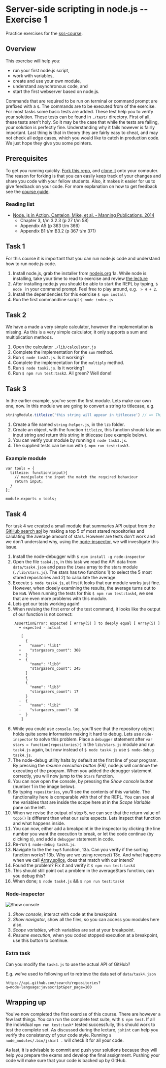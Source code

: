 # Server-side scripting in node.js -- Exercise 1

Practice exercises for the [sss-course](https://github.com/CMDA/sss-course).


## Overview
This exercise will help you:

* run your first node.js script,
* work with variables,
* create and use your own module,
* understand asynchronous code, and
* start the first webserver based on node.js.

Commands that are required to be run on terminal or command prompt are prefixed with a ```$```. The commands are to be executed from of the exercise. For most tasks some basic tests are added. These test help you to verify your solution. These tests can be found in ```./test/``` directory. First of all, these tests aren't holy. So it may be the case that while the tests are failing, your solution is perfectly fine. Understanding why it fails however is fairly important. Last thing is that in theory they are fairly easy to cheat, and may not check all edge cases, which you would like to catch in production code. We just hope they give you some pointers. 


## Prerequisites
To get you running quickly. [Fork this repo](https://github.com/CMDA/sss-exercises/fork), and [clone it](http://git-scm.com/book/ch2-1.html#Cloning-an-Existing-Repository) onto your computer. The reason for forking is that you can easily keep track of your changes and share you code with your fellow students. Also, it makes it easier for us to give feedback on your code. For more explanation on how to get feedback see the [course guide](https://github.com/CMDA/sss-course/#workflow).

### Reading list
* [Node. js in Action, Cantelon, Mike, et al. - Manning Publications, 2014](http://www.manning.com/cantelon/)
  * Chapter 3, t/m 3.2.3 (p 27 t/m 58)
  * Appendix A5 (p 363 t/m 366)
  * Appendix B1 t/m B3.2 (p 367 t/m 371) 


## Task 1
For this course it is important that you can run node.js code and understand how to run node.js code.


1. Install node.js, grab the installer from [nodejs.org](http://nodejs.org)
    1a. While node is installing, take your time to read to exercise and review [the lecture](http://cmda.github.io/sss-course/lesson1) 
2. After installing node.js you should be able to start the REPL by typing, ```$ node ``` in your command prompt. Feel free to play around, e.g. ``` > 4 + 2```.
3. Install the dependencies for this exercise ```$ npm install ```
4. Run the first commandline script ``` $ node index.js ``` 


## Task 2
We have a made a very simple calculator, however the implementation is missing. As this is a very simple calculator, it only supports a sum and multiplication methods. 

1. Open the calculator ```./lib/calculator.js```
2. Complete the implementation for the ```sum``` method.
3. Run ```$ node task2.js```. Is it working?
4. Complete the implementation for the ```multiply``` method.
5. Run ```$ node task2.js```. Is it working?
6. Run ```$ npm run test:task2```. All green? Well done!


## Task 3
In the earlier example, you've seen the first module. Lets make our own one, now. In this module we are going to convert a string to titlecase, e.g. 

```javascript
stringModule.titleize('this string will appear in titlecase') // => This String Will Appear In Titlecase
```

1. Create a file named ```string-helper.js```, in the ```lib``` folder. 
2. Create an object, with the function ```titleize```, this function should take an input string and return this string in titlecase (see example below).
3. You can verify your module by running ```$ node task3.js```. 
4. The supplied tests can be run with ```$ npm run test:task3```.

### Example module
```
var tools = {
  titleize: function(input){
    // manipulate the input the match the required behaviour
    return input;
  }
};

module.exports = tools;
```


## Task 4

For task 4 we created a small module that summaries API output from the [GitHub search api](https://developer.github.com/v3/search/) by making a top 5 of most stared repositories and calulating the average amount of stars. However are tests don't work and we don't understand why, using the [node-inspector](https://github.com/node-inspector/node-inspector), we will investigate this issue.

1. Install the node-debugger with ```$ npm install -g node-inspector```
2. Open the file ```task4.js```, in this task we read the API data from ```data/task4.json``` and pass the `items` array to the stars module (```./lib/stars.js```). The stars has two functions 1) to select the 5 most stared repositories and 2) to calculate the average. 
3. Execute ```$ node task4.js```, at first it looks that our module works just fine. However, when closely examining the results, the average turns out to be `NaN`. When running the tests for this ```$ npm run test:task4```, we see that are even more problems with this module. 
4. Lets get our tests working again!
5. When revising the first error of the test command, it looks like the output of our function is not correct:
```
    AssertionError: expected [ Array(5) ] to deeply equal [ Array(5) ]
      + expected - actual
```

```Diff
       [
         {
      +    "name": "lib1"
      +    "stargazers_count": 368
      +  }
      +  {
           "name": "lib0"
           "stargazers_count": 245
         }
         {
         {
           "name": "lib3"
           "stargazers_count": 17
         }
      -  {
      -    "name": "lib2"
      -    "stargazers_count": 10
      -  }
       ]
```
6. While you could use ```console.log```, you'll see that the repository object holds quite some information making it hard to debug. Lets use ```node-inspector``` to solve this problem. Place a ```debugger``` statement after ``` var stars = function(repositories){ ``` in the ```lib/stars.js``` module and run ```task4.js``` again, but now instead of ```$ node task4.js``` use ```$ node-debug task4.js```.
7. The node-debug utility halts by default at the first line of your program. By pressing the _resume execution button (F8)_, node.js will continue the executing of the program. When you added the debugger statement correctly, you will now jump to the ```Stars``` function.
8. You can now open the console, by pressing the _Show console_ button (number 1 in the image below).
9. By typing ```repositories```, you'll see the contents of this variable. The functionality here is comparable with that of the REPL. You can see al the variables that are inside the scope here at in the _Scope Variable_ pane on the left. 
10. When we revise the output of step 5, we can see that the return value of ``` top5() ``` is different than what our suite expects. Lets inspect that function and what happens inside. 
11. You can now, either add a breakpoint in the inspector by clicking the line number you want the execution to break, or let the code continue (by clicking x), and add a ```debugger``` statement in code. 
13. Re-run ```$ node-debug task4.js```.
13. Navigate to the the ```top5``` function, 
    13a. Can you verify if the sorting function works?
    13b. Why are we using reverse()
    13c. And what happens when we call [Array.splice](https://developer.mozilla.org/en-US/docs/Web/JavaScript/Reference/Global_Objects/Array/splice), does that match with our intend?
13. Found the problem? Fix it and verify it ```$ npm run test:task4```
14. This should still point out a problem in the averageStars function, can you debug this?
15. When done; ```$ node task4.js``` && ```$ npm run test:task4```


### Node-inspector
![Show console](http://f.cl.ly/items/2u0t1V0u0A0H1S2O0O36/node-inspector.png)

1. _Show console_, interact with code at the breakpoint.
2. _Show navigator_, show all the files, so you can access you modules here also.
3. _Scope variables_, which variables are set at your breakpoint.
4. _Resume execution_, when you coded stopped execution at a breakpoint, use this button to continue.

### Extra task 
Can you modify the ```task4.js``` to use the actual API of GitHub?

E.g. we've used to following url to retrieve the data set of ```data/task4.json```

```
https://api.github.com/search/repositories?q=node+language:javascript&per_page=100
```


## Wrapping up
You've now completed the first exercise of this course. There are however a few last things. You can run the complete test suite, with ```$ npm test```. If all the individual ```npm run test:task*``` tested successfully, this should work to test the complete set. As discussed during the lecture, ```jshint``` can help you verify the consistency of your code style. Running ```$ node_modules/.bin/jshint .``` will check it for all your code. 

As last, it is advisable to commit and push your solutions because they will help you prepare the exams and develop the final assignment. Pushing your code will make sure that your code is backed up by GitHub. 



